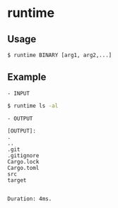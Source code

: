# runtime
## Usage
```bash
$ runtime BINARY [arg1, arg2,...]
```
## Example
    - INPUT 
```bash
$ runtime ls -al
```
    - OUTPUT
```
[OUTPUT]:
.
..
.git
.gitignore
Cargo.lock
Cargo.toml
src
target


Duration: 4ms.
```